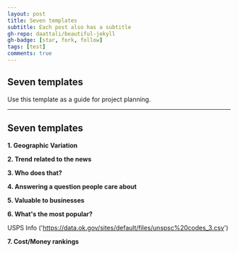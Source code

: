 ```yaml
---
layout: post
title: Seven templates
subtitle: Each post also has a subtitle
gh-repo: daattali/beautiful-jekyll
gh-badge: [star, fork, follow]
tags: [test]
comments: true
---
```

## Seven templates
Use this template as a guide for project planning.

---


## Seven templates

**1. Geographic Variation**


**2. Trend related to the news**


**3. Who does that?**


**4. Answering a question people care about**


**5. Valuable to businesses**


**6. What's the most popular?**

USPS Info ('https://data.ok.gov/sites/default/files/unspsc%20codes_3.csv')

**7. Cost/Money rankings**

